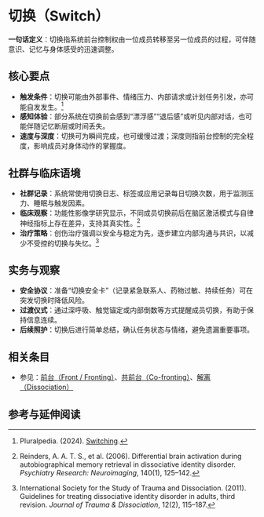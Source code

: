 # 切换（Switch）

**一句话定义**：切换指系统前台控制权由一位成员转移至另一位成员的过程，可伴随意识、记忆与身体感受的迅速调整。

## 核心要点

- **触发条件**：切换可能由外部事件、情绪压力、内部请求或计划任务引发，亦可能自发发生。[^pluralpedia-switch]
- **感知体验**：部分系统在切换前会感到“漂浮感”“退后感”或听见内部对话，也可能伴随记忆断层或时间丢失。
- **速度与深度**：切换可为瞬间完成，也可缓慢过渡；深度则指前台控制的完全程度，影响成员对身体动作的掌握度。

## 社群与临床语境

- **社群记录**：系统常使用切换日志、标签或应用记录每日切换次数，用于监测压力、睡眠与触发因素。
- **临床观察**：功能性影像学研究显示，不同成员切换前后在脑区激活模式与自律神经指标上存在差异，支持其真实性。[^reinders2006]
- **治疗策略**：创伤治疗强调以安全与稳定为先，逐步建立内部沟通与共识，以减少不受控的切换与失忆。[^isstd2011]

## 实务与观察

- **安全协议**：准备“切换安全卡”（记录紧急联系人、药物过敏、持续任务）可在突发切换时降低风险。
- **过渡仪式**：通过深呼吸、触觉锚定或内部倒数等方式提醒成员切换，有助于保持信息连续。
- **后续照护**：切换后进行简单总结，确认任务状态与情绪，避免遗漏重要事项。

## 相关条目

- 参见：[前台（Front / Fronting）](前台.md)、[共前台（Co-fronting）](共前台.md)、[解离（Dissociation）](解离.md)

## 参考与延伸阅读

[^pluralpedia-switch]: Pluralpedia. (2024). [Switching](https://pluralpedia.org/w/Switching).
[^reinders2006]: Reinders, A. A. T. S., et al. (2006). Differential brain activation during autobiographical memory retrieval in dissociative identity disorder. *Psychiatry Research: Neuroimaging*, 140(1), 125–142.
[^isstd2011]: International Society for the Study of Trauma and Dissociation. (2011). Guidelines for treating dissociative identity disorder in adults, third revision. *Journal of Trauma & Dissociation*, 12(2), 115–187.

